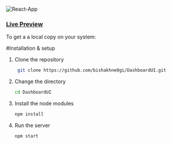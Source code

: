 
![React-App](https://user-images.githubusercontent.com/50258639/160243536-ccbeaa8c-a4b4-4753-904b-7fd887910d9c.png)



### [Live Preview](https://dashboardclone1.netlify.app/)


To get a a local copy on your system:

#Installation & setup

1. Clone the repository
  
    ```bash
     git clone https://github.com/bishakhne0gi/DashboardUI.git
     ```
2. Change the directory
    ```bash
    cd DashboardUI
    ```

2. Install the node modules

    ```bash
    npm install
    ```
3. Run the server

    ```bash
    npm start
    ```

